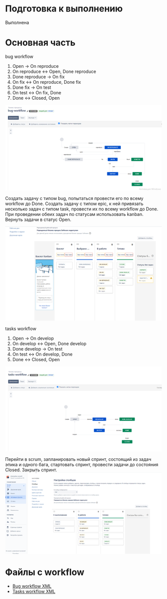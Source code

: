 # Подготовка к выполнению

Выполнена

# Основная часть

bug workflow

1. Open -> On reproduce
2. On reproduce <-> Open, Done reproduce
3. Done reproduce -> On fix
4. On fix <-> On reproduce, Done fix
5. Done fix -> On test
6. On test <-> On fix, Done
7. Done <-> Closed, Open

![Bug workflow diagram](bug.png "Bug workflow diagram")


Создать задачу с типом bug, попытаться провести его по всему workflow до Done. 
Создать задачу с типом epic, к ней привязать несколько задач с типом task, провести их по всему workflow до Done. 
При проведении обеих задач по статусам использовать kanban. Вернуть задачи в статус Open.


![kanban_board](kanban_board.png "kanban_board")

tasks workflow

1. Open -> On develop
2. On develop <-> Open, Done develop
3. Done develop -> On test
4. On test <-> On develop, Done
5. Done <-> Closed, Open

![Tasks workflow diagram](tasks.png "Tasks workflow diagram")

Перейти в scrum, запланировать новый спринт, состоящий из задач эпика и одного бага, 
стартовать спринт, провести задачи до состояния Closed. Закрыть спринт.
![scrum_board.png](scrum_board.png "kanban_board")




# Файлы с workflow

- [Bug workflow XML](https://github.com/sergeychernyshov/devops-netology/blob/main/soft/hw9.1/bug-workflow.xml "Bug workflow XML")
- [Tasks workflow XML](https://github.com/sergeychernyshov/devops-netology/blob/main/soft/hw9.1/tasks-workflow.xml "Tasks workflow XML")